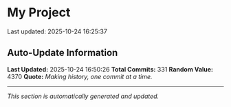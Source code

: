 # My Project


Last updated: 2025-10-24 16:25:37


















































































































































































































































































































































































































































































































































































































































































































































## Auto-Update Information

**Last Updated:** 2025-10-24 16:50:26
**Total Commits:** 331
**Random Value:** 4370
**Quote:** _Making history, one commit at a time._

---
_This section is automatically generated and updated._